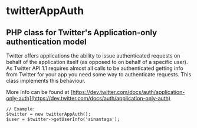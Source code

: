 twitterAppAuth
==============

PHP class for Twitter's Application-only authentication model
--------------

Twitter offers applications the ability to issue authenticated requests on behalf of the application itself (as opposed to on behalf of a specific user).
As Twitter API 1.1 requires almost all calls to be authenticated getting info from Twitter for your app you need some way to authenticate requests. This class implements this behaviour. 

More Info can be found at [https://dev.twitter.com/docs/auth/application-only-auth](https://dev.twitter.com/docs/auth/application-only-auth)

```
// Example:
$twitter = new twitterAppAuth();
$user = $twitter->getUserInfo('sinantaga');
```